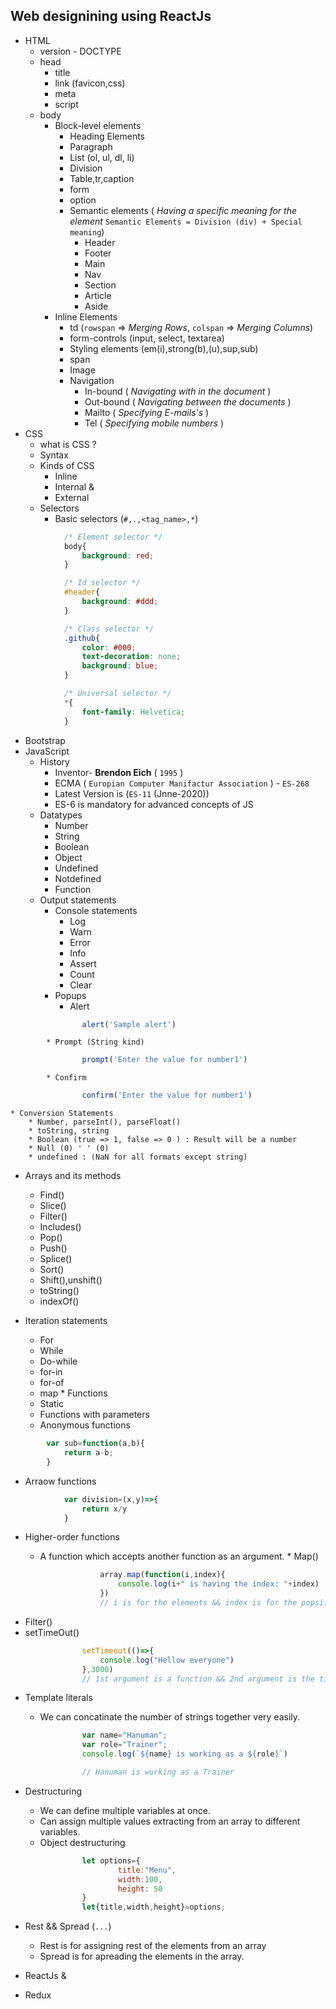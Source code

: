 ## Web designining using ReactJs
* HTML
    * version - DOCTYPE
    * head
        * title
        * link (favicon,css)
        * meta
        * script
    * body
        * Block-level elements
            * Heading Elements
            * Paragraph
            * List (ol, ul, dl, li)
            * Division
            * Table,tr,caption
            * form
            * option
            * Semantic elements ( *Having a specific meaning for the element* `Semantic Elements = Division (div) + Special meaning`)
                * Header
                * Footer
                * Main
                * Nav
                * Section
                * Article
                * Aside
        * Inline Elements
            * td (`rowspan` => *Merging Rows*, `colspan` => *Merging Columns*)
            * form-controls (input, select, textarea)
            * Styling elements (em(i),strong(b),(u),sup,sub)
            * span
            * Image
            * Navigation
                * In-bound  ( *Navigating with in the document* )
                * Out-bound ( *Navigating between the documents* )
                * Mailto    ( *Specifying E-mails's* )
                * Tel       ( *Specifying mobile numbers* )
* CSS
    * what is CSS ?
    * Syntax
    * Kinds of CSS
        * Inline
        * Internal &
        * External
    * Selectors
        * Basic selectors (`#,.,<tag_name>,*`)

```css
            /* Element selector */
            body{
                background: red;
            }

            /* Id selector */
            #header{
                background: #ddd;
            }

            /* Class selector */
            .github{
                color: #000;
                text-decoration: none;
                background: blue;
            }

            /* Universal selector */
            *{
                font-family: Helvetica;
            }
```

* Bootstrap
* JavaScript
    * History
        * Inventor- **Brendon Eich** ( `1995` )
        * ECMA ( `Europian Computer Manifactur Association` ) - `ES-268`
        * Latest Version is (`ES-11` (Jnne-2020))
        * ES-6 is mandatory for advanced concepts of JS
    * Datatypes
        * Number
        * String
        * Boolean
        * Object
        * Undefined
        * Notdefined
        * Function
    * Output statements
        * Console statements
            * Log
            * Warn
            * Error
            * Info
            * Assert
            * Count
            * Clear
        * Popups
            * Alert

```javascript
                alert('Sample alert')
```

            * Prompt (String kind)

```javascript
                prompt('Enter the value for number1')
```

            * Confirm

```javascript
                confirm('Enter the value for number1')
```

    * Conversion Statements
        * Number, parseInt(), parseFloat()
        * toString, string
        * Boolean (true => 1, false => 0 ) : Result will be a number
        * Null (0) ' ' (0)
        * undefined : (NaN for all formats except string)
        
   * Arrays and its methods
        * Find()
        * Slice()
        * Filter()
        * Includes()
        * Pop()
        * Push()
        * Splice()
        * Sort()
        * Shift(),unshift()
        * toString()
        * indexOf()
        
   * Iteration statements
        * For
        * While
        * Do-while
        * for-in
        * for-of
        * map
    * Functions
        * Static
        * Functions with parameters
        * Anonymous functions

```javascript
        var sub=function(a,b){
            return a-b;
        }
```

   * Arraow functions

```javascript
            var division=(x,y)=>{
                return x/y
            }

```

   * Higher-order functions
   
        * A function which accepts another function as an argument.
                * Map()

```javascript
                    array.map(function(i,index){
                        console.log(i+" is having the index: "+index)
                    })
                    // i is for the elements && index is for the popsitions
```

   * Filter()
   * setTimeOut()

```javascript
                setTimeout(()=>{
                    console.log("Hellow everyone")
                },3000)
                // 1st argument is a function && 2nd argument is the timing delay
```

   * Template literals
   
        * We can concatinate the number of strings together very easily.

```javascript
                var name="Hanuman";
                var role="Trainer";
                console.log(`${name} is working as a ${role}`)

                // Hanuman is working as a Trainer
```

   * Destructuring
   
        * We can define multiple variables at once.
        * Can assign multiple values extracting from an array to different variables.
        * Object destructuring
    
```javascript
                let options={
                        title:"Menu",
                        width:100,
                        height: 50
                }
                let{title,width,height}=options;
```


   * Rest && Spread (`...`)
   
        * Rest is for assigning rest of the elements from an array
        * Spread is for apreading the elements in the array.


* ReactJs &
* Redux
